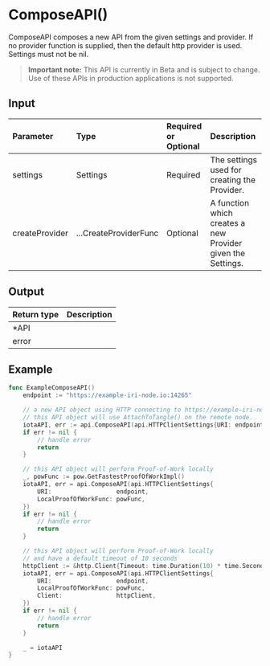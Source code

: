 # ComposeAPI()
ComposeAPI composes a new API from the given settings and provider. If no provider function is supplied, then the default http provider is used. Settings must not be nil.
> **Important note:** This API is currently in Beta and is subject to change. Use of these APIs in production applications is not supported.


## Input

| Parameter       | Type | Required or Optional | Description |
|:---------------|:--------|:--------| :--------|
| settings | Settings | Required | The settings used for creating the Provider.  |
| createProvider | ...CreateProviderFunc | Optional | A function which creates a new Provider given the Settings.  |




## Output

| Return type     | Description |
|:---------------|:--------|
| *API |  |
| error |  |




## Example

```go
func ExampleComposeAPI() 
	endpoint := "https://example-iri-node.io:14265"

	// a new API object using HTTP connecting to https://example-iri-node.io:14265.
	// this API object will use AttachToTangle() on the remote node.
	iotaAPI, err := api.ComposeAPI(api.HTTPClientSettings{URI: endpoint})
	if err != nil {
		// handle error
		return
	}

	// this API object will perform Proof-of-Work locally
	_, powFunc := pow.GetFastestProofOfWorkImpl()
	iotaAPI, err = api.ComposeAPI(api.HTTPClientSettings{
		URI:                  endpoint,
		LocalProofOfWorkFunc: powFunc,
	})
	if err != nil {
		// handle error
		return
	}

	// this API object will perform Proof-of-Work locally
	// and have a default timeout of 10 seconds
	httpClient := &http.Client{Timeout: time.Duration(10) * time.Second}
	iotaAPI, err = api.ComposeAPI(api.HTTPClientSettings{
		URI:                  endpoint,
		LocalProofOfWorkFunc: powFunc,
		Client:               httpClient,
	})
	if err != nil {
		// handle error
		return
	}

	_ = iotaAPI
}

```

